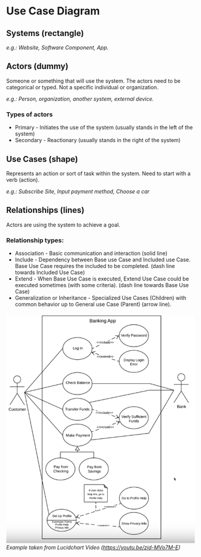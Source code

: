 # Use Case Diagram

## Systems (rectangle)
_e.g.: Website, Software Component, App._

## Actors (dummy)
Someone or something that will use the system. The actors need to be categorical or typed. Not a specific individual or organization. 

_e.g.: Person, organization, another system, external device._

### Types of actors
* Primary - Initiates the use of the system (usually stands in the left of the system)
* Secondary - Reactionary (usually stands in the right of the system)

## Use Cases (shape)
Represents an action or sort of task within the system. Need to start with a verb (action).

_e.g.: Subscribe Site, Input payment method, Choose a car_

## Relationships (lines)
Actors are using the system to achieve a goal.

### Relationship types:
* Association - Basic communication and interaction (solid line)
* Include - Dependency between Base use Case and Included use Case. Base Use Case requires the included to be completed. (dash line towards Included Use Case)
* Extend - When Base Use Case is executed, Extend Use Case could be executed sometimes (with some criteria). (dash line towards Base Use Case)
* Generalization or Inheritance - Specialized Use Cases (Children) with common behavior up to General use Case (Parent) (arrow line).

![alt text](https://github.com/devwdougherty/personal-developer-wiki/blob/master/Architecture%20%26%20Software%20Engineering/Development/uml-use-case-diagram-example-01.png)
_Example taken from Lucidchart Video (https://youtu.be/zid-MVo7M-E)_
